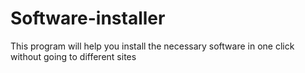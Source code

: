 # Software-installer
This program will help you install the necessary software in one click without going to different sites
